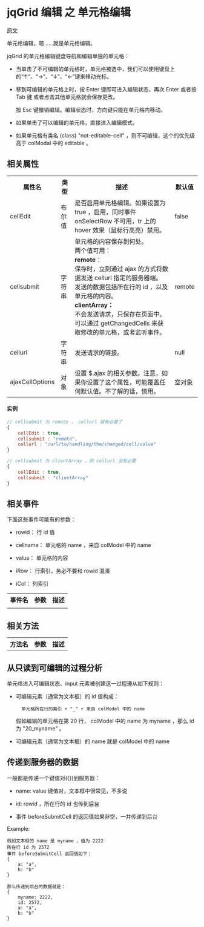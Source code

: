 # jqGrid 编辑 之 单元格编辑

[原文](http://www.trirand.com/jqgridwiki/doku.php?id=wiki:cell_editing)

单元格编辑，嗯……就是单元格编辑。

jqGrid 的单元格编辑键盘导航和编辑单独的单元格：

* 当单击了不可编辑的单元格时，单元格被选中，我们可以使用键盘上的“↑”、“→”、“↓”、“←”键来移动光标。

* 移到可编辑的单元格上时，按 Enter 键即可进入编辑状态，再次 Enter 或者按 Tab 键 或者点击其他单元格就会保存更改。

    按 Esc 键撤销编辑。编辑状态时，方向键只能在单元格内移动。

* 如果单击了可以编辑的单元格，直接进入编辑模式。

* 如果单元格有类名 (class) "not-editable-cell" ，则不可编辑，这个的优先级高于 colModal 中的 editable 。

## 相关属性

<table>
    <tr>
        <th>属性名</th>
        <th>类型</th>
        <th>描述</th>
        <th>默认值</th>
    </tr>
    <tr>
        <td>cellEdit</td>
        <td>布尔值</td>
        <td>是否启用单元格编辑。如果设置为 true ，启用，同时事件 onSelectRow 不可用，tr 上的 hover 效果（鼠标行高亮）禁用。</td>
        <td>false</td>
    </tr>
    <tr> 
        <td>cellsubmit</td>
        <td>字符串</td>
        <td>
            单元格的内容保存到何处。<br />
            两个值可用：<br />
            <strong>remote</strong>： <br />
            保存时，立刻通过 ajax 的方式将数据发送 cellurl 指定的服务器端。<br />
            发送的数据包括所在行的 id ，以及单元格的内容。<br />
            <strong>clientArray：</strong><br />
            不会发送请求，只保存在页面中。<br />
            可以通过 getChangedCells 来获取修改的单元格，或者监听事件。
        </td>
        <td>remote</td>
    </tr>
    <tr>
        <td>cellurl</td>
        <td>字符串</td>
        <td>发送请求的链接。</td>
        <td>null</td>
    </tr>
    <tr>
        <td>ajaxCellOptions</td>
        <td>对象</td>
        <td>设置 $.ajax 的相关参数。注意，如果你设置了这个属性，可能覆盖任何默认值。不了解的话，慎用。</td>
        <td>空对象</td>
    </tr>
</table>

#### 实例

```js
// cellsubmit 为 remote ， cellurl 就有必要了
{
    cellEdit : true,
    cellsubmit : "remote",
    cellurl : "/url/to/handling/the/changed/cell/value"
}
```

```js
// cellsubmit 为 clientArray ，则 cellurl 没有必要
{
    cellEdit : true,
    cellsubmit : "clientArray"
}
```


## 相关事件

下面这些事件可能有的参数：

* rowid： 行 id 值

* cellname： 单元格的 name ，来自 colModel 中的 name

* value： 单元格的内容

* iRow： 行索引，务必不要和 rowid 混淆

* iCol： 列索引

<table>
    <tr>
        <th>事件名</th>
        <th>参数</th>
        <th>描述</th>
    </tr>
    <tr>
        <td></td>
        <td></td>
        <td></td>
    </tr>
</table>


## 相关方法

<table>
    <tr>
        <th>方法名</th>
        <th>参数</th>
        <th>描述</th>
    </tr>
</table>


## 从只读到可编辑的过程分析

单元格进入可编辑状态、input 元素被创建这一过程遵从如下规则：

* 可编辑元素（通常为文本框）的 id 值构成：
    
        单元格所在行的索引 + "_" + 来自 colModel 中的 name

    假如编辑的单元格在第 20 行， colModel 中的 name 为 myname ，那么 id 为 "20_myname" 。

* 可编辑元素（通常为文本框）的 name 就是 colModel 中的 name


## 传递到服务器的数据

一般都是传递一个键值对({})到服务器：

* name: value 键值对，文本框中很常见，不多说

* id: rowid ，所在行的 id 也传到后台

* 事件 beforeSubmitCell 的返回值如果非空，一并传递到后台

Example:

    假如文本框的 name 是 myname ，值为 2222
    所在行 id 为 2572
    事件 beforeSubmitCell 返回值如下：
    {
        a: "a",
        b: "b"
    }

    那么传递到后台的数据就是：
    {
        myname: 2222,
        id: 2572,
        a: "a",
        b: "b"
    }



